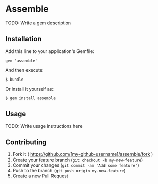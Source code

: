 # Assemble

TODO: Write a gem description

## Installation

Add this line to your application's Gemfile:

    gem 'assemble'

And then execute:

    $ bundle

Or install it yourself as:

    $ gem install assemble

## Usage

TODO: Write usage instructions here

## Contributing

1. Fork it ( https://github.com/[my-github-username]/assemble/fork )
2. Create your feature branch (`git checkout -b my-new-feature`)
3. Commit your changes (`git commit -am 'Add some feature'`)
4. Push to the branch (`git push origin my-new-feature`)
5. Create a new Pull Request
